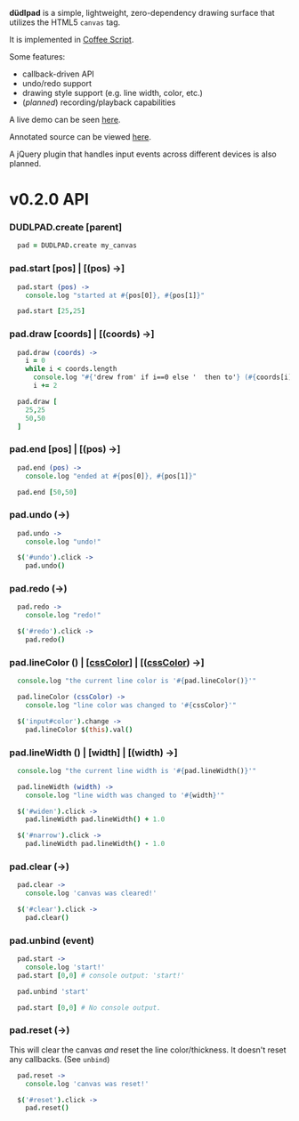 **d&uuml;dlpad** is a simple, lightweight, zero-dependency drawing surface that utilizes the HTML5 `canvas` tag.

It is implemented in [Coffee Script](http://jashkenas.github.com/coffee-script/).

Some features:

- callback-driven API
- undo/redo support
- drawing style support (e.g. line width, color, etc.)
- (*planned*) recording/playback capabilities


A live demo can be seen [here](http://namuol.github.com/dudlpad/).

Annotated source can be viewed [here](http://namuol.github.com/dudlpad/docs/dudlpad.html).

A jQuery plugin that handles input events across different devices is also planned.

v0.2.0 API
==========

### DUDLPAD.create [parent]

```coffeescript
  pad = DUDLPAD.create my_canvas
```

### pad.start [pos] | [(pos) ->]

```coffeescript
  pad.start (pos) ->
    console.log "started at #{pos[0]}, #{pos[1]}"

  pad.start [25,25]
```

### pad.draw [coords] | [(coords) ->]

```coffeescript
  pad.draw (coords) ->
    i = 0
    while i < coords.length
      console.log "#{'drew from' if i==0 else '  then to'} (#{coords[i]}, #{coords[i+1]})"
      i += 2

  pad.draw [
    25,25
    50,50
  ]
```

### pad.end [pos] | [(pos) ->]

```coffeescript
  pad.end (pos) ->
    console.log "ended at #{pos[0]}, #{pos[1]}"

  pad.end [50,50]
```

### pad.undo (->)

```coffeescript
  pad.undo ->
    console.log "undo!"

  $('#undo').click ->
    pad.undo()
```

### pad.redo (->)

```coffeescript
  pad.redo ->
    console.log "redo!"

  $('#redo').click ->
    pad.redo()
```

### pad.lineColor () | [[cssColor](http://dev.w3.org/csswg/css3-color/)] | [([cssColor](http://dev.w3.org/csswg/css3-color/)) ->]
```coffeescript
  console.log "the current line color is '#{pad.lineColor()}'"

  pad.lineColor (cssColor) ->
    console.log "line color was changed to '#{cssColor}'"

  $('input#color').change ->
    pad.lineColor $(this).val()
```

### pad.lineWidth () | [width] | [(width) ->]
```coffeescript
  console.log "the current line width is '#{pad.lineWidth()}'"

  pad.lineWidth (width) ->
    console.log "line width was changed to '#{width}'"

  $('#widen').click ->
    pad.lineWidth pad.lineWidth() + 1.0

  $('#narrow').click ->
    pad.lineWidth pad.lineWidth() - 1.0
```

### pad.clear (->)
```coffeescript
  pad.clear ->
    console.log 'canvas was cleared!'

  $('#clear').click ->
    pad.clear()
```

### pad.unbind (event)
```coffeescript
  pad.start ->
    console.log 'start!'
  pad.start [0,0] # console output: 'start!'

  pad.unbind 'start'

  pad.start [0,0] # No console output.
```

### pad.reset (->)

This will clear the canvas *and* reset the line color/thickness.
It doesn't reset any callbacks. (See `unbind`)

```coffeescript
  pad.reset ->
    console.log 'canvas was reset!'

  $('#reset').click ->
    pad.reset()
```
